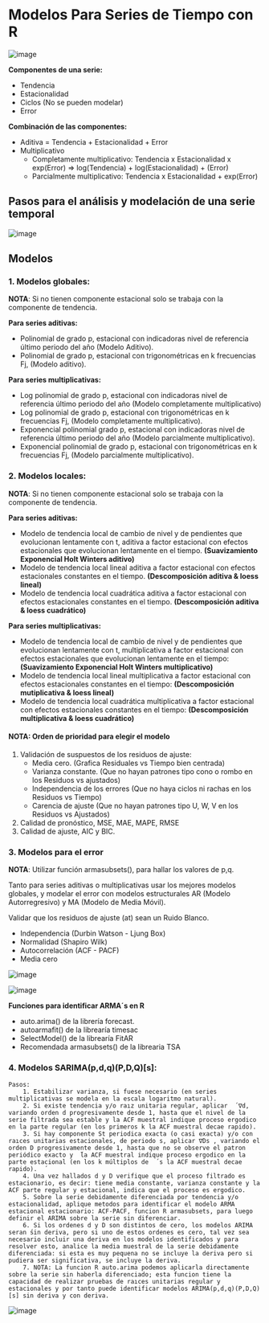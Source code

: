 # **Modelos Para Series de Tiempo con R**

![image](https://github.com/DavidCastro88/ModelosDeSeriesDeTiempoR/assets/91480088/d30e6fe1-6646-4077-a632-41154951725f)

**Componentes de una serie:**
- Tendencia
- Estacionalidad
- Ciclos (No se pueden modelar)
- Error

**Combinación de las componentes:**
- Aditiva =  Tendencia + Estacionalidad + Error
- Multiplicativo
    - Completamente multiplicativo: Tendencia x Estacionalidad x exp(Error)  =>  log(Tendencia) + log(Estacionalidad) + (Error)
    - Parcialmente multiplicativo: Tendencia x Estacionalidad + exp(Error)

## Pasos para el análisis y modelación de una serie temporal
![image](https://github.com/DavidCastro88/ModelosDeSeriesDeTiempoR/assets/91480088/cd0cc62c-7283-4421-a1d2-ef74ffcc5f2c)


##  **Modelos**
### **1. Modelos globales:**

**NOTA**: Si no tienen componente estacional solo se trabaja con la componente de tendencia.

**Para series aditivas:**
- Polinomial de grado p, estacional con indicadoras nivel de referencia último periodo del año (Modelo Aditivo).
- Polinomial de grado p, estacional con trigonométricas en k frecuencias Fj, (Modelo aditivo).
  
**Para series multiplicativas:**

- Log polinomial de grado p, estacional con indicadoras nivel de referencia último periodo del año (Modelo completamente multiplicativo)
- Log polinomial de grado p, estacional con trigonométricas en k frecuencias Fj, (Modelo completamente multiplicativo).
- Exponencial polinomial grado p, estacional con indicadoras nivel de referencia último periodo del año (Modelo parcialmente multiplicativo).
- Exponencial polinomial de grado p, estacional con trigonométricas en k frecuencias Fj, (Modelo parcialmente multiplicativo).
     
### **2. Modelos locales:**
**NOTA**: Si no tienen componente estacional solo se trabaja con la componente de tendencia.

**Para series aditivas:**
- Modelo de tendencia local de cambio de nivel y de pendientes que evolucionan lentamente con t, aditiva a factor estacional con efectos   estacionales que evolucionan lentamente en el tiempo. **(Suavizamiento Exponencial Holt Winters aditivo)**
- Modelo de tendencia local lineal aditiva a factor estacional con efectos estacionales constantes en el tiempo. **(Descomposición aditiva &
loess lineal)**
- Modelo de tendencia local cuadrática aditiva a factor estacional con efectos estacionales constantes en el tiempo. **(Descomposición aditiva & loess cuadrático)**

**Para series multiplicativas:**
- Modelo de tendencia local de cambio de nivel y de pendientes que evolucionan lentamente con t, multiplicativa a factor estacional con efectos estacionales que evolucionan lentamente en el tiempo: **(Suavizamiento Exponencial Holt Winters multiplicativo)**
- Modelo de tendencia local lineal multiplicativa a factor estacional con efectos estacionales constantes en el tiempo: **(Descomposición mutiplicativa & loess lineal)**
- Modelo de tendencia local cuadrática multiplicativa a factor estacional con efectos estacionales constantes en el tiempo: **(Descomposición multiplicativa & loess cuadrático)**

#### **NOTA**: Orden de prioridad para elegir el modelo
1. Validación de suspuestos de los residuos de ajuste:
    - Media cero. (Grafica Residuales vs Tiempo bien centrada)
    - Varianza constante. (Que no hayan patrones tipo cono o rombo en los Residuos vs ajustados)
    - Independencia de los errores (Que no haya ciclos ni rachas en los Residuos vs Tiempo)
    - Carencia de ajuste (Que no hayan patrones tipo U, W, V en los Residuos vs Ajustados)
2. Calidad de pronóstico, MSE, MAE, MAPE, RMSE
3. Calidad de ajuste, AIC y BIC.
   
### **3. Modelos para el error**
**NOTA**: Utilizar función armasubsets(), para hallar los valores de p,q.

Tanto para series aditivas o multiplicativas usar los mejores modelos globales, y modelar el error con modelos estructurales AR (Modelo Autorregresivo) y MA (Modelo de Media Móvil).

Validar que los residuos de ajuste (at) sean un Ruido Blanco.
- Independencia (Durbin Watson -  Ljung Box)
- Normalidad (Shapiro Wilk)
- Autocorrelación (ACF - PACF)
- Media cero

![image](https://github.com/DavidCastro88/ModelosDeSeriesDeTiempoR/assets/91480088/fdea56e6-e99e-4aeb-a04f-96e6b13ae40a)

![image](https://github.com/DavidCastro88/ModelosDeSeriesDeTiempoR/assets/91480088/9716ea25-ee71-4682-85c5-14f8bd15d254)

**Funciones para identificar ARMA´s en R**

- auto.arima() de la librería forecast.
- autoarmafit() de la librearía timesac
- SelectModel() de la librearía FitAR
- Recomendada armasubsets() de la librearia TSA

### **4. Modelos SARIMA(p,d,q)(P,D,Q)[s]**:

    Pasos:
        1. Estabilizar varianza, si fuese necesario (en series multiplicativas se modela en la escala logaritmo natural).
        2. Si existe tendencia y/o raız unitaria regular, aplicar  ́ ∇d, variando orden d progresivamente desde 1, hasta que el nivel de la serie filtrada sea estable y la ACF muestral indique proceso ergodico en la parte regular (en los primeros k la ACF muestral decae rapido).
        3. Si hay componente St periodica exacta (o casi exacta) y/o con raıces unitarias estacionales, de periodo s, aplicar ∇Ds , variando el orden D progresivamente desde 1, hasta que no se observe el patron periódico exacto y  ́la ACF muestral indique proceso ergodico en la parte estacional (en los k múltiplos de  ́ s la ACF muestral decae rapido).  ́
        4. Una vez hallados d y D verifique que el proceso filtrado es estacionario, es decir: tiene media constante, varianza constante y la ACF parte regular y estacional, indica que el proceso es ergodico.
        5. Sobre la serie debidamente diferenciada por tendencia y/o estacionalidad, aplique metodos para identificar el modelo ARMA estacional estacionario: ACF-PACF, funcion R armasubsets, para luego definir el ARIMA sobre la serie sin diferenciar.
        6. Si los ordenes d y D son distintos de cero, los modelos ARIMA seran ́sin deriva, pero si uno de estos ordenes es cero, tal vez sea necesario incluir una deriva en los modelos identificados y para resolver esto, analice la media muestral de la serie debidamente diferenciada: si esta es muy pequena no se incluye la deriva pero si pudiera ser significativa, se incluye la deriva.
        7. NOTA: La funcion R auto.arima podemos aplicarla directamente sobre la serie sin haberla diferenciado; esta funcion tiene la capacidad de realizar pruebas de raıces unitarias regular y estacionales y por tanto puede identificar modelos ARIMA(p,d,q)(P,D,Q)[s] sin deriva y con deriva.
        
![image](https://github.com/DavidCastro88/ModelosDeSeriesDeTiempoR/assets/91480088/0281d5d4-d911-4b9f-b241-0b79eb474ad4)


